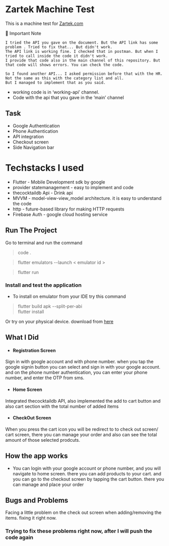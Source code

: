 # Zartek Machine Test

 This is a machine test for [Zartek.com](https://www.zartek.in/)

:red_circle: Important Note
 ```
 I tried the API you gave on the document. But the API link has some problem . Tried to fix that... But didn't work.
The API link is working fine. I checked that in postman. But when I tried to call inside the code it didn't work.
I provide that code also in the main channel of this repository. But that code will shows errors. You can check the code.
 
 So I found another API... I asked permission before that with the HR. Not the same as this with the category list and all. 
 But I managed to implement that as you said.
 
 ```
- working code is in ‘working-api’ channel.
- Code with the api that you gave in the ‘main’ channel



## Task
- Google Authentication
- Phone Authentication
- API integration
- Checkout screen
- Side Navigation bar


# Techstacks I used

- Flutter - Mobile Development sdk by google
- provider statemanagement - easy to implement and code
- thecocktaildb Api - Drink api
- MVVM - model-view-view_model architecture. it is easy to understand the code 
- http - future-based library for making HTTP requests
- Firebase Auth - google cloud hosting service


## Run The Project

Go to terminal and run the command
> code .

> flutter emulators --launch < emulator id >

> flutter run

### Install and test the application

- To install on emulator from your IDE try this command
> flutter build apk --split-per-abi    
> flutter install 

Or try on your physical device. download from [here](https://drive.google.com/file/d/17Hcdz7cAc4e6MjvqZRE2_-AF9d-hW_vL/view?usp=share_link)


## What I Did

- #### Registration Screen
Sign in with google account and with phone number. when you tap the google signin button you can select and sign in with your google account. and on the phone number authentication, you can enter your phone number, and enter the OTP from sms. 

- #### Home Screen 
Integrated thecocktaildb API, also implemented the add to cart button and also cart section with the total number of added items

- #### CheckOut Screen 
When you press the cart icon you will be redirect to to check out screen/ cart screen, there you can manage your order and also can see the total amount of those selected prodcuts. 


## How the app works

- You can login with your google account or phone number, and you will navigate to home screen. there you can add products to your cart. and you can go to the checkout screen by tapping the cart button. there you can manage and place your order

## Bugs and Problems

Facing a little problem on the check out screen when adding/removing the items. fixing it right now. 

### Trying to fix these problems right now, after I will push the code again

